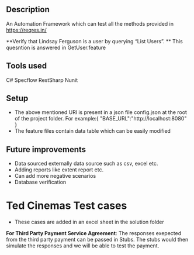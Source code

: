 ﻿## Description
An Automation Framework which can test all the methods provided in https://reqres.in/

**Verify that Lindsay Ferguson is a user by querying “List Users”. **
This quesntion is answered in GetUser.feature
## Tools used
C#
Specflow
RestSharp
Nunit
## Setup
- The above mentioned URl is present in a json file  config.json at the root of the project folder. 
For example:{ "BASE_URL":"http://localhost:8080" }
- The feature files contain data table which can be easily modified

## Future improvements
- Data sourced externally data source such as csv, excel etc. 
- Adding reports like extent report etc.
- Can add more negative scenarios
- Database verification 

# Ted Cinemas Test cases 
- These cases are added in an excel sheet in the solution folder

**For Third Party Payment Service Agreement**: 
The responses exepected from the third party payment can be passed in Stubs. 
The stubs would then simulate the responses and we will be able to test the payment. 

